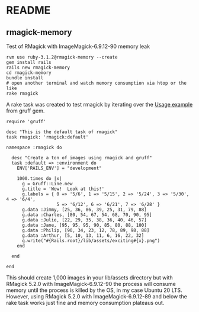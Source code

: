 # README

## rmagick-memory

Test of RMagick with ImageMagick-6.9.12-90 memory leak

```
rvm use ruby-3.1.2@rmagick-memory --create
gem install rails
rails new rmagick-memory
cd rmagick-memory
bundle install
# open another terminal and watch memory consumption via htop or the like
rake rmagick
```

A rake task was created to test rmagick by iterating over the [Usage example](https://github.com/topfunky/gruff#usage) from gruff gem.

```
require 'gruff'

desc "This is the default task of rmagick"
task rmagick: 'rmagick:default'

namespace :rmagick do

  desc "Create a ton of images using rmagick and gruff"
  task :default => :environment do
    ENV['RAILS_ENV'] = "development" 
    
    1000.times do |x|
      g = Gruff::Line.new
      g.title = 'Wow!  Look at this!'
      g.labels = { 0 => '5/6', 1 => '5/15', 2 => '5/24', 3 => '5/30', 4 => '6/4',
                   5 => '6/12', 6 => '6/21', 7 => '6/28' }
      g.data :Jimmy, [25, 36, 86, 39, 25, 31, 79, 88]
      g.data :Charles, [80, 54, 67, 54, 68, 70, 90, 95]
      g.data :Julie, [22, 29, 35, 38, 36, 40, 46, 57]
      g.data :Jane, [95, 95, 95, 90, 85, 80, 88, 100]
      g.data :Philip, [90, 34, 23, 12, 78, 89, 98, 88]
      g.data :Arthur, [5, 10, 13, 11, 6, 16, 22, 32]
      g.write("#{Rails.root}/lib/assets/exciting#{x}.png")
    end
    
  end
  
end
```

This should create 1,000 images in your lib/assets directory but with RMagick 5.2.0 with ImageMagick-6.9.12-90 the process will consume memory until the process is killed by the OS, in my case Ubuntu 20 LTS.  However, using RMagick 5.2.0 with ImageMagick-6.9.12-89 and below the rake task works just fine and memory consumption plateaus out.

